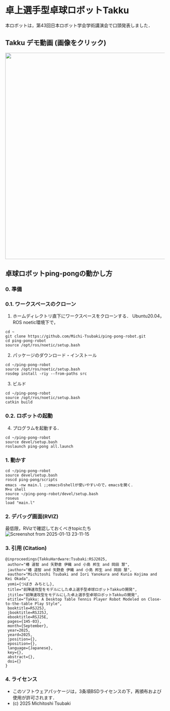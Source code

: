 # 卓上選手型卓球ロボットTakku
本ロボットは，第43回日本ロボット学会学術講演会で口頭発表しました．
## Takku デモ動画 (画像をクリック)
<a href="[https://youtu.be/3UxYMkHx29s](https://youtu.be/3UxYMkHx29s)">
  <img src="https://github.com/user-attachments/assets/b70675b1-1f57-4339-821e-1c1f185fd801" width="1155" height="652"　>
</a>

## 卓球ロボットping-pongの動かし方
### 0. 準備
### 0.1. ワークスペースのクローン
1. ホームディレクトリ直下にワークスペースをクローンする．
Ubuntu20.04，ROS noetic環境下で，
```
cd ~
git clone https://github.com/Michi-Tsubaki/ping-pong-robot.git
cd ping-pong-robot
source /opt/ros/noetic/setup.bash
```

2. パッケージのダウンロード・インストール
```
cd ~/ping-pong-robot
source /opt/ros/noetic/setup.bash
rosdep install -riy --from-paths src
```
3. ビルド
```
cd ~/ping-pong-robot
source /opt/ros/noetic/setup.bash
catkin build
```

### 0.2. ロボットの起動
4. プログラムを起動する．
```
cd ~/ping-pong-robot
source devel/setup.bash
roslaunch ping-pong all.launch
```

### 1. 動かす
```
cd ~/ping-pong-robot
source devel/setup.bash
roscd ping-pong/scripts
emacs -nw main.l ;;emacsのshellが使いやすいので，emacsを開く．
M+x shell
source ~/ping-pong-robot/devel/setup.bash
roseus
load "main.l"
```

### 2. デバッグ画面(RVIZ)
最低限，RVizで確認しておくべきtopicたち
![Screenshot from 2025-01-13 23-11-15](https://github.com/user-attachments/assets/e7c7a252-34e4-4e2f-a804-e5e31668f6c8)

### 3. 引用 (Citation)
```
@inproceedings{TakkuHardware:Tsubaki:RSJ2025,
 author="椿 道智 and 矢野倉 伊織 and 小島 邦生 and 岡田 慧",
 jauthor="椿 道智 and 矢野倉 伊織 and 小島 邦生 and 岡田 慧",
 eauthor="Michitoshi Tsubaki and Iori Yanokura and Kunio Kojima and Kei Okada",
 yomi={つばき みちとし},
 title="前陣速攻型をモデルにした卓上選手型卓球ロボットTakkuの開発",
 jtitle="前陣速攻型をモデルにした卓上選手型卓球ロボットTakkuの開発",
 etitle="Takku: A Desktop Table Tennis Player Robot Modeled on Close-to-the-table Play Style",
 booktitle=RSJ25J,
 jbooktitle=RSJ25J,
 ebooktitle=RSJ25E,
 pages={1H5-03},
 month={September},
 year=2025,
 yeard=2025,
 jposition={},
 eposition={},
 language={Japanese},
 key={},
 abstract={},
 doi={}
}
```

### 4. ライセンス
* このソフトウェアパッケージは，3条項BSDライセンスの下，再頒布および使用が許可されます．
* (c) 2025 Michitoshi Tsubaki
